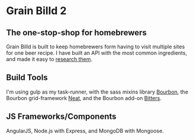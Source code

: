 # Grain Billd 2
## The one-stop-shop for homebrewers

Grain Billd is built to keep homebrewers form having to visit multiple sites for one beer recipe. I have built an API with the most common ingredients, and made it easy to [research them](http://grainbilld.com/#/IngredientInfo).

## Build Tools
I'm using gulp as my task-runner, with the sass mixins library [Bourbon](http://bourbon.io/), the Bourbon grid-framework [Neat](http://neat.bourbon.io/), and the Bourbon add-on [Bitters](http://bitters.bourbon.io/).

## JS Frameworks/Components
AngularJS, Node.js with Express, and MongoDB with Mongoose.
